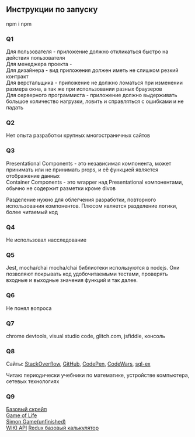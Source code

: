 ## Инструкции по запуску
  npm i npm 



### Q1
  Для пользователя - приложение должно откликаться быстро на действия пользователя  
  Для менеджера проекта -   
  Для дизайнера - вид приложения должен иметь не слишком резкий контракт  
  Для верстальщика - приложение не должно ломаться при изменении размера окна, а так же при использовании разных браузеров  
  Для серверного программиста - приложение должно выдерживать большое количество нагрузки, ловить и справляться с ошибками и не падать  
### Q2
  Нет опыта разработки крупных многостраничных сайтов

### Q3
  Presentational Components - это независимая компонента, может принимать или не принимать props, и её функцией является отображение данных  
  Container Components - это wrapper над Presentational компонентами, обычно не содержит разметки кроме divов  

  Разделение нужно для облегчения разработки, повторного использования компонентов. Плюсом является разделение логики, более читаемый код  

### Q4
  Не использовал насследование

### Q5
  Jest, mocha/chai
    mocha/chai библиотеки используются в nodejs. Они позволяют покрывать код удобочитаемыми тестами, проверять входные и выходные значения функций и так далее.  

### Q6
  Не понял вопроса
### Q7
  chrome devtools, visual studio code, glitch.com, jsfiddle, консоль  

### Q8
  Сайты: [StackOverflow](https://stackoverflow.com), [GitHub](https://github.com), [CodePen](https://codepen.io), [CodeWars](https://codewars.com), [sql-ex](http://www.sql-ex.ru)  
  
  Читаю периодически учебники по математике, устройстве компьютера, сетевых технологиях  

### Q9
  [Базовый скрейп](https://github.com/Planutim/very-poor-scrape)  
  [Game of Life](https://codepen.io/planutim/pen/dwMNQE)  
  [Simon Game(unfinished)](https://codepen.io/planutim/pen/ebpGqy)  
  [WIKI API](https://codepen.io/planutim/pen/YRmVXw)
  [Redux базовый калькулятор](https://codepen.io/planutim/pen/JeyEBO)  
  
